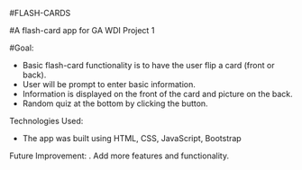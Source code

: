 #FLASH-CARDS

#A flash-card app for GA WDI Project 1

#Goal:

- Basic flash-card functionality is to have the user flip a card (front or back).
- User will be prompt to  enter basic information.
- Information is displayed on the front of the card and picture on the back.
- Random quiz at the bottom by clicking the button.

Technologies Used:

- The app was built using HTML, CSS, JavaScript, Bootstrap

Future Improvement: . Add more features and functionality.
